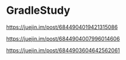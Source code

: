 # GradleStudy


https://juejin.im/post/6844904019421315086

https://juejin.im/post/6844904007996014606


https://juejin.im/post/6844903604642562061